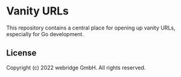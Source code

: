 # Vanity URLs

This repository contains a central place for opening up vanity URLs,
especially for Go development.

## License

Copyright (c) 2022 webridge GmbH. All rights reserved.
